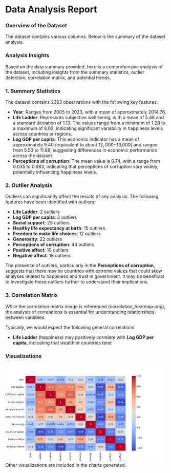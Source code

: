 # Data Analysis Report

### Overview of the Dataset

The dataset contains various columns. Below is the summary of the dataset analysis.

### Analysis Insights

Based on the data summary provided, here is a comprehensive analysis of the dataset, including insights from the summary statistics, outlier detection, correlation matrix, and potential trends.

### 1. Summary Statistics

The dataset contains 2363 observations with the following key features:

- **Year**: Ranges from 2005 to 2023, with a mean of approximately 2014.76.
- **Life Ladder**: Represents subjective well-being, with a mean of 5.48 and a standard deviation of 1.13. The values range from a minimum of 1.28 to a maximum of 8.02, indicating significant variability in happiness levels across countries or regions.
- **Log GDP per capita**: This economic indicator has a mean of approximately 9.40 (equivalent to about $12,000-$13,000) and ranges from 5.53 to 11.68, suggesting differences in economic performance across the dataset.
- **Perceptions of corruption**: The mean value is 0.74, with a range from 0.035 to 0.983, indicating that perceptions of corruption vary widely, potentially influencing happiness levels.

### 2. Outlier Analysis

Outliers can significantly affect the results of any analysis. The following features have been identified with outliers:

- **Life Ladder**: 2 outliers
- **Log GDP per capita**: 3 outliers
- **Social support**: 23 outliers
- **Healthy life expectancy at birth**: 15 outliers
- **Freedom to make life choices**: 12 outliers
- **Generosity**: 22 outliers
- **Perceptions of corruption**: 44 outliers
- **Positive affect**: 10 outliers
- **Negative affect**: 18 outliers

The presence of outliers, particularly in the **Perceptions of corruption**, suggests that there may be countries with extreme values that could skew analyses related to happiness and trust in government. It may be beneficial to investigate these outliers further to understand their implications.

### 3. Correlation Matrix

While the correlation matrix image is referenced (correlation_heatmap.png), the analysis of correlations is essential for understanding relationships between variables. 

Typically, we would expect the following general correlations:

- **Life Ladder** (happiness) may positively correlate with **Log GDP per capita**, indicating that wealthier countries tend
### Visualizations

![Correlation Matrix](correlation_heatmap.png)
Other visualizations are included in the charts generated.
